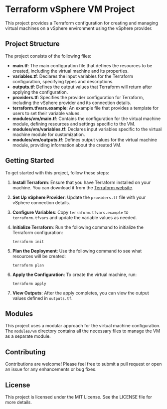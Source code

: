 # Terraform vSphere VM Project

This project provides a Terraform configuration for creating and managing virtual machines on a vSphere environment using the vSphere provider.

## Project Structure

The project consists of the following files:

- **main.tf**: The main configuration file that defines the resources to be created, including the virtual machine and its properties.
- **variables.tf**: Declares the input variables for the Terraform configuration, specifying types and descriptions.
- **outputs.tf**: Defines the output values that Terraform will return after applying the configuration.
- **providers.tf**: Specifies the provider configuration for Terraform, including the vSphere provider and its connection details.
- **terraform.tfvars.example**: An example file that provides a template for users to set their variable values.
- **modules/vm/main.tf**: Contains the configuration for the virtual machine module, defining resources and settings specific to the VM.
- **modules/vm/variables.tf**: Declares input variables specific to the virtual machine module for customization.
- **modules/vm/outputs.tf**: Defines output values for the virtual machine module, providing information about the created VM.

## Getting Started

To get started with this project, follow these steps:

1. **Install Terraform**: Ensure that you have Terraform installed on your machine. You can download it from the [Terraform website](https://www.terraform.io/downloads.html).

2. **Set Up vSphere Provider**: Update the `providers.tf` file with your vSphere connection details.

3. **Configure Variables**: Copy `terraform.tfvars.example` to `terraform.tfvars` and update the variable values as needed.

4. **Initialize Terraform**: Run the following command to initialize the Terraform configuration:
   ```
   terraform init
   ```

5. **Plan the Deployment**: Use the following command to see what resources will be created:
   ```
   terraform plan
   ```

6. **Apply the Configuration**: To create the virtual machine, run:
   ```
   terraform apply
   ```

7. **View Outputs**: After the apply completes, you can view the output values defined in `outputs.tf`.

## Modules

This project uses a modular approach for the virtual machine configuration. The `modules/vm` directory contains all the necessary files to manage the VM as a separate module.

## Contributing

Contributions are welcome! Please feel free to submit a pull request or open an issue for any enhancements or bug fixes.

## License

This project is licensed under the MIT License. See the LICENSE file for more details.